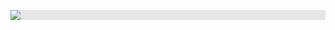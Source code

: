 <p align="center">
<img style="display: block;-webkit-user-select: none;margin: auto;background-color: hsl(0, 0%, 90%);transition: background-color 300ms;" src="https://64.media.tumblr.com/443b7ff060220ef4336513d145a5bf73/7fa9d2f7af2b0f62-f6/s500x750/44881228e41b3f0bdb1341c5ff5d9b1d267a983c.pnj">
